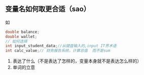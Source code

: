 ## 变量名如何取更合适（sao）

如

```c
double balance;
double wallet;
// 如何选择
int input_student_data;//从键盘输入的,input IT界术语
int calc_value;// 财务报告系统，计算总值  而不是sum
```

1. 表达了什么（不是表达了怎样的，变量本身就不是表达怎么样的）
2. 单词的立意
